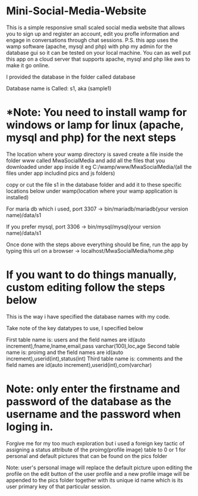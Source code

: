 # Mini-Social-Media-Website

This is a simple responsive small scaled social media website that allows you to sign up and register an account, edit you profle information 
and engage in conversations through chat sessions. P.S. this app uses the wamp software (apache, mysql and php) with php my admin for the database 
gui so it can be tested on your local machine. You can as well put this app on a cloud server that supports apache, mysql and php like aws 
to make it go online.

I provided the database in the folder called database

Database name is Called: s1, aka (sample1)

# *Note: You need to install wamp for windows or lamp for linux (apache, mysql and php) for the next steps

The location where your wamp directory is saved create a file inside the folder www called MwaSocialMedia and add all the files that you downloaded under app
inside it eg  C:/wamp/www/MwaSocialMedia/(all the files under app includind pics and js folders)

copy or cut the file s1 in the database folder and add it to these specific locations below under wamp(location where your wamp application is installed)

For maria db which i used, port 3307 -> bin/mariadb/mariadb(your version name)/data/s1

If you prefer mysql, port 3306 -> bin/mysql/mysql(your version name)/data/s1

Once done with the steps above everything should be fine, run the app by typing this url on a browser -> localhost/MwaSocialMedia/home.php

# If you want to do things manually, custom editing follow the steps below

This is the way i have specified the database names with my code.

Take note of the key datatypes to use, I specified below

First table name is: users and the field names are id(auto increment),fname,lname,email,pass varchar(100),loc,age
Second table name is: proimg and the field names are id(auto increment),userid(int),status(int)
Third table name is: comments and the field names are id(auto increment),userid(int),com(varchar)


# Note: only enter the firstname and password of the database as the username and the password when loging in.

Forgive me for my too much exploration but i used a foreign key tactic of assigning a status attribute 
of the proimg(profile image) table to 0 or 1 for personal and default pictures that can be found on the pics folder

Note: user's personal image will replace the default picture upon editing the profile on the edit button
      of the user profile and a new profile image will be appended to the pics folder together with its 
      unique id name which is its user primary key of that particular session.
